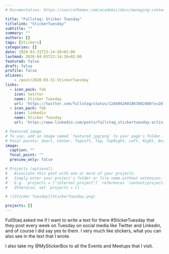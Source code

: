 ```yaml
---
# Documentation: https://sourcethemes.com/academic/docs/managing-content/

title: "Fullstaq: Sticker Tuesday"
titlelink: "StickerTuesday"
subtitle: ""
summary: ""
authors: []
tags: [Stickers]
categories: []
date: 2020-03-31T23:14:26+02:00
lastmod: 2020-04-05T23:14:26+02:00
featured: false
draft: false
profile: false
aliases:
    - /post/2020-03-31-StickerTuesday
links:
  - icon_pack: fab
    icon: twitter
    name: Sticker Tuesday
    url: 'https://twitter.com/fullstaq/status/1244942601863802880?s=20'
  - icon_pack: fab
    icon: linkedin
    name: Sticker Tuesday
    url: 'https://www.linkedin.com/posts/fullstaq_stickertuesday-activity-6650714591112282112-G8EW'

# Featured image
# To use, add an image named `featured.jpg/png` to your page's folder.
# Focal points: Smart, Center, TopLeft, Top, TopRight, Left, Right, BottomLeft, Bottom, BottomRight.
image:
  caption: ""
  focal_point: ""
  preview_only: false

# Projects (optional).
#   Associate this post with one or more of your projects.
#   Simply enter your project's folder or file name without extension.
#   E.g. `projects = ["internal-project"]` references `content/project/deep-learning/index.md`.
#   Otherwise, set `projects = []`.

# ![Sticker Tuesday](StickerTuesday.png)

projects: []
---
```


FullStaq asked me if I want to write a text for there \#StickerTuesday that they post every week on Tuesday on social media like Twitter and Linkedin, and of course I did say yes to them. I very much like stickers, what you can also see in the text that I wrote.

I also take my @MyStickerBox to all the Events and Meetups that I visit.
